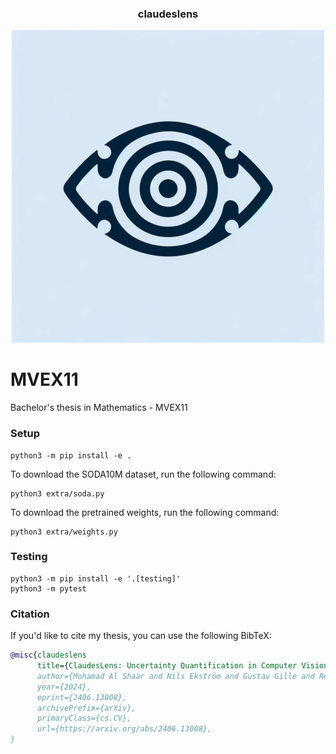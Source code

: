<div align="center">
<h3>
  claudeslens
</h3>

[![logo](docs/logo.png)](https://github.com/rezaarezvan/MVEX11)

</div>

# MVEX11
Bachelor's thesis in Mathematics - MVEX11

### Setup
```
python3 -m pip install -e .
```

To download the SODA10M dataset, run the following command:
```
python3 extra/soda.py
```

To download the pretrained weights, run the following command:
```
python3 extra/weights.py
```

### Testing
```
python3 -m pip install -e '.[testing]'
python3 -m pytest
```

### Citation

If you'd like to cite my thesis, you can use the following BibTeX:

```bibtex
@misc{claudeslens
      title={ClaudesLens: Uncertainty Quantification in Computer Vision Models}, 
      author={Mohamad Al Shaar and Nils Ekström and Gustav Gille and Reza Rezvan and Ivan Wely},
      year={2024},
      eprint={2406.13008},
      archivePrefix={arXiv},
      primaryClass={cs.CV},
      url={https://arxiv.org/abs/2406.13008}, 
}
```

